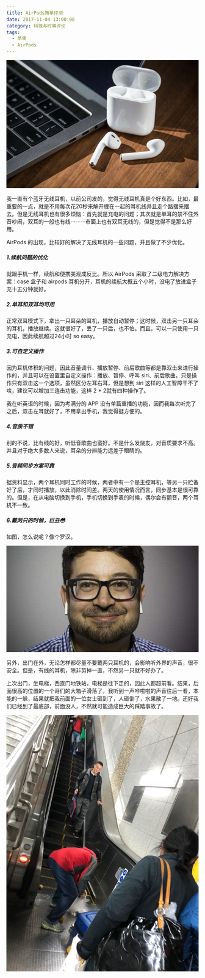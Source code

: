 ```yaml
---
title: AirPods简单评测
date: 2017-11-04 13:00:00
category: 科技与时事评论
tags:
  - 苹果
  - AirPods
---
```



![无线，无繁琐，只有妙不可言。](AirPods简单评测/1.jpeg)

我一直有个蓝牙无线耳机，以前公司发的，觉得无线耳机真是个好东西。比如，最重要的一点，就是不用每次花20秒来解开缠在一起的耳机线并且走个路摆来摆去。但是无线耳机也有很多烦恼：首先就是充电的问题；其次就是单耳的禁不住外音吵闹，双耳的一般也有线------市面上也有双耳无线的，但是觉得不是那么好用。

AirPods 的出现，比较好的解决了无线耳机的一些问题，并且做了不少优化。

<!--more-->

##### 1.续航问题的优化

就跟手机一样，续航和便携美观成反比。所以 AirPods 采取了二级电力解决方案：case 盒子和 airpods 耳机分开，耳机的续航大概五个小时，没电了放进盒子充十五分钟就好。

##### 2.单耳和双耳均可用

正常双耳模式下，拿出一只耳朵的耳机，播放自动暂停；这时候，双击另一只耳朵的耳机，播放继续。这就很好了，丢了一只后，也不怕。而且，可以一只使用一只充电，因此续航超过24小时 so easy。

##### 3.可自定义操作

因为耳机体积的问题，因此音量调节、播放暂停、前后歌曲等都是靠双击来进行操作的，并且可以在设置里自定义操作：播放、暂停、呼叫 siri、前后歌曲。只是操作只有双击这一个选项，虽然区分左耳右耳，但是想到 siri 这样的人工智障干不了啥，建议可以增加三连击功能，这样 2 * 2就有四种操作了。

我在听英语的时候，因为考满分的 APP 没有单篇重播的功能，因而我每次听完了之后，双击左耳就好了，不用拿出手机，我觉得挺方便的。

##### 4.音质不错

别的不说，比有线的好，听低音歌曲也蛮好。不是什么发烧友，对音质要求不高。并且对于绝大多数人来说，耳朵的分辨能力远差于眼睛的。

##### 5.音频同步方案可靠

据资料显示，两个耳机同时工作的时候，两者中有一个是主控耳机，等另一只贮备好了后，才同时播放，以此消除时间差。两天的使用情况而言，同步基本是很可靠的。但是，在从电脑切换到手机，手机切换到手表的时候，偶尔会有颤音，两个耳机不一致。

##### 6.戴两只的时候，巨丑😳

如图，怎么说呢？像个罗汉。

![某外国果粉忍不住嘲笑镜子里的自己](AirPods简单评测/2.jpeg)

另外，出门在外，无论怎样都尽量不要戴两只耳机的，会影响听外界的声音，很不安全。但是，有线的耳机，除非剪掉一直，不然另一只就不好办了。

上次出门，坐电梯，西直门地铁站，电梯是往下走的，因此人都超前看。结果，后面很高的位置的一个哥们的大箱子滑落了，我听到一声哗啦啦的声音往后一看，本能的一躲，结果就把我前面的一位女士砸到了，人砸倒了，水果散了一地。还好我们已经到了最底部，前面没人，不然就可能造成巨大的踩踏事故了。

![电梯惊魂](AirPods简单评测/3.JPG)

